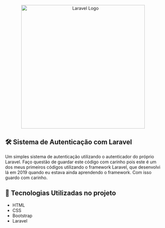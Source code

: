 <p align="center"><a href="https://laravel.com" target="_blank"><img src="https://raw.githubusercontent.com/laravel/art/master/logo-lockup/5%20SVG/2%20CMYK/1%20Full%20Color/laravel-logolockup-cmyk-red.svg" width="400" alt="Laravel Logo"></a></p>

## 🛠️ Sistema de Autenticação com Laravel
Um simples sistema de autenticação utilizando o autenticador do próprio Laravel. Faço questão de guardar este código com carinho pois este é um dos meus primeiros códigos utilizando o framework Laravel, que desenvolvi lá em 2019 quando eu estava ainda aprendendo o framework. Com isso guardo com carinho.

## 🚀 Tecnologias Utilizadas no projeto

- HTML
- CSS
- Bootstrap
- Laravel
